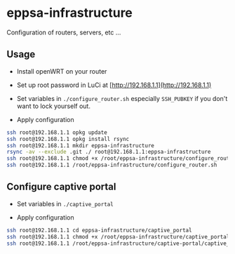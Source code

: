# eppsa-infrastructure
Configuration of routers, servers, etc ...

## Usage
- Install openWRT on your router

- Set up root password in LuCi at [http://192.168.1.1](http://192.168.1.1)

- Set variables in ```./configure_router.sh``` especially ```SSH_PUBKEY``` if you don't want to lock yourself out.

- Apply configuration

```bash
ssh root@192.168.1.1 opkg update
ssh root@192.168.1.1 opkg install rsync
ssh root@192.168.1.1 mkdir eppsa-infrastructure
rsync -av --exclude .git ./ root@192.168.1.1:eppsa-infrastructure
ssh root@192.168.1.1 chmod +x /root/eppsa-infrastructure/configure_router.sh
ssh root@192.168.1.1 /root/eppsa-infrastructure/configure_router.sh
```

## Configure captive portal
- Set variables in ```./captive_portal```

- Apply configuration

```bash
ssh root@192.168.1.1 cd eppsa-infrastructure/captive_portal
ssh root@192.168.1.1 chmod +x /root/eppsa-infrastructure/captive_portal/captive_portal.sh
ssh root@192.168.1.1 /root/eppsa-infrastructure/captive-portal/captive_portal.sh
```
